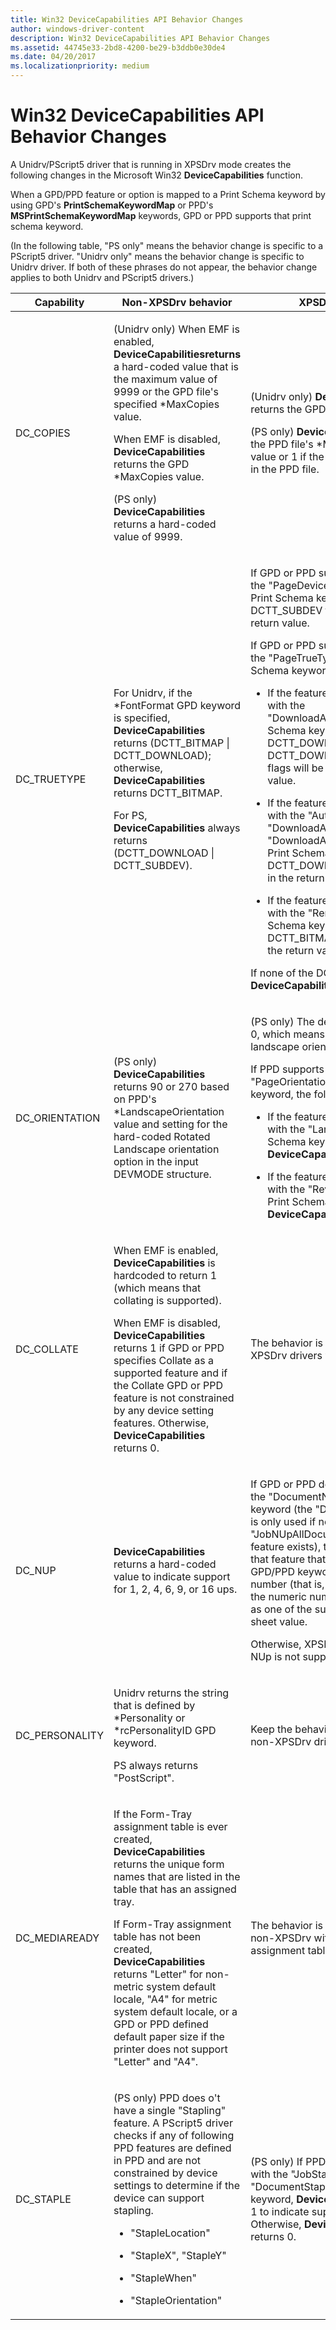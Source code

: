 ```yaml
---
title: Win32 DeviceCapabilities API Behavior Changes
author: windows-driver-content
description: Win32 DeviceCapabilities API Behavior Changes
ms.assetid: 44745e33-2bd8-4200-be29-b3ddb0e30de4
ms.date: 04/20/2017
ms.localizationpriority: medium
---
```


# Win32 DeviceCapabilities API Behavior Changes


A Unidrv/PScript5 driver that is running in XPSDrv mode creates the following changes in the Microsoft Win32 **DeviceCapabilities** function.

When a GPD/PPD feature or option is mapped to a Print Schema keyword by using GPD's **PrintSchemaKeywordMap** or PPD's **MSPrintSchemaKeywordMap** keywords, GPD or PPD supports that print schema keyword.

(In the following table, "PS only" means the behavior change is specific to a PScript5 driver. "Unidrv only" means the behavior change is specific to Unidrv driver. If both of these phrases do not appear, the behavior change applies to both Unidrv and PScript5 drivers.)

<table>
<colgroup>
<col width="33%" />
<col width="33%" />
<col width="33%" />
</colgroup>
<thead>
<tr class="header">
<th>Capability</th>
<th>Non-XPSDrv behavior</th>
<th>XPSDrv behavior</th>
</tr>
</thead>
<tbody>
<tr class="odd">
<td><p>DC_COPIES</p></td>
<td><p>(Unidrv only) When EMF is enabled, <strong>DeviceCapabilitiesreturns</strong> a hard-coded value that is the maximum value of 9999 or the GPD file&#39;s specified *MaxCopies value.</p>
<p>When EMF is disabled, <strong>DeviceCapabilities</strong> returns the GPD *MaxCopies value.</p>
<p>(PS only) <strong>DeviceCapabilities</strong> returns a hard-coded value of 9999.</p></td>
<td><p>(Unidrv only) <strong>DeviceCapabilities</strong> returns the GPD *MaxCopies value.</p>
<p>(PS only) <strong>DeviceCapabilities</strong> returns the PPD file&#39;s *MSXPSMaxCopies value or 1 if the value is not specified in the PPD file.</p></td>
</tr>
<tr class="even">
<td><p>DC_TRUETYPE</p></td>
<td><p>For Unidrv, if the *FontFormat GPD keyword is specified, <strong>DeviceCapabilities</strong> returns (DCTT_BITMAP | DCTT_DOWNLOAD); otherwise, <strong>DeviceCapabilities</strong> returns DCTT_BITMAP.</p>
<p>For PS, <strong>DeviceCapabilities</strong> always returns (DCTT_DOWNLOAD | DCTT_SUBDEV).</p></td>
<td><p>If GPD or PPD supports a feature with the &quot;PageDeviceFontSubstitution&quot; Print Schema keyword, the DCTT_SUBDEV flag will be set in the return value.</p>
<p>If GPD or PPD supports a feature with the &quot;PageTrueTypeFontMode&quot; Print Schema keyword, the following occur:</p>
<ul>
<li><p>If the feature supports an option with the &quot;DownloadAsOutlineFont&quot; Print Schema keyword, both the DCTT_DOWNLOAD and DCTT_DOWNLOAD_OUTLINE flags will be set in the return value.</p></li>
<li><p>If the feature supports an option with the &quot;Automatic&quot;, &quot;DownloadAsRasterFont&quot;, or &quot;DownloadAsNativeTrueTypeFont&quot; Print Schema keyword, the DCTT_DOWNLOAD flag will be set in the return value.</p></li>
<li><p>If the feature supports an option with the &quot;RenderAsBitmap&quot; Print Schema keyword, the DCTT_BITMAP flag will be set in the return value.</p></li>
</ul>
<p>If none of the DCTT_<em>Xxx</em> flags are set, <strong>DeviceCapabilities</strong> returns 0.</p></td>
</tr>
<tr class="odd">
<td><p>DC_ORIENTATION</p></td>
<td><p>(PS only) <strong>DeviceCapabilities</strong> returns 90 or 270 based on PPD&#39;s *LandscapeOrientation value and setting for the hard-coded Rotated Landscape orientation option in the input DEVMODE structure.</p></td>
<td><p>(PS only) The default return value is 0, which means that there is no landscape orientation.</p>
<p>If PPD supports a feature with the &quot;PageOrientation&quot; Print Schema keyword, the following occur:</p>
<ul>
<li><p>If the feature supports an option with the &quot;Landscape&quot; Print Schema keyword, <strong>DeviceCapabilities</strong> returns 90.</p></li>
<li><p>If the feature supports an option with the &quot;ReverseLandscape&quot; Print Schema keyword, <strong>DeviceCapabilities</strong> returns 270.</p></li>
</ul></td>
</tr>
<tr class="even">
<td><p>DC_COLLATE</p></td>
<td><p>When EMF is enabled, <strong>DeviceCapabilities</strong> is hardcoded to return 1 (which means that collating is supported).</p>
<p>When EMF is disabled, <strong>DeviceCapabilities</strong> returns 1 if GPD or PPD specifies Collate as a supported feature and if the Collate GPD or PPD feature is not constrained by any device setting features. Otherwise, <strong>DeviceCapabilities</strong> returns 0.</p></td>
<td><p>The behavior is the same as for non-XPSDrv drivers with EMF disabled.</p></td>
</tr>
<tr class="odd">
<td><p>DC_NUP</p></td>
<td><p><strong>DeviceCapabilities</strong> returns a hard-coded value to indicate support for 1, 2, 4, 6, 9, or 16 ups.</p></td>
<td><p>If GPD or PPD defines a feature with the &quot;DocumentNUp&quot; Print Schema keyword (the &quot;DocumentNUp&quot; feature is only used if no &quot;JobNUpAllDocumentsContiguously&quot; feature exists), then for any options of that feature that have the option GPD/PPD keyword name as a numeric number (that is, 1, 2, 6, and so on), the numeric number will be reported as one of the supported pages per sheet value.</p>
<p>Otherwise, XPSDrv will report that NUp is not supported.</p></td>
</tr>
<tr class="even">
<td><p>DC_PERSONALITY</p></td>
<td><p>Unidrv returns the string that is defined by *Personality or *rcPersonalityID GPD keyword.</p>
<p>PS always returns &quot;PostScript&quot;.</p></td>
<td><p>Keep the behavior the same as it is for non-XPSDrv drivers.</p></td>
</tr>
<tr class="odd">
<td><p>DC_MEDIAREADY</p></td>
<td><p>If the Form-Tray assignment table is ever created, <strong>DeviceCapabilities</strong> returns the unique form names that are listed in the table that has an assigned tray.</p>
<p>If Form-Tray assignment table has not been created, <strong>DeviceCapabilities</strong> returns &quot;Letter&quot; for non-metric system default locale, &quot;A4&quot; for metric system default locale, or a GPD or PPD defined default paper size if the printer does not support &quot;Letter&quot; and &quot;A4&quot;.</p></td>
<td><p>The behavior is the same as with non-XPSDrv with no form-tray assignment table created.</p></td>
</tr>
<tr class="even">
<td><p>DC_STAPLE</p></td>
<td><p>(PS only) PPD does o&#39;t have a single &quot;Stapling&quot; feature. A PScript5 driver checks if any of following PPD features are defined in PPD and are not constrained by device settings to determine if the device can support stapling.</p>
<ul>
<li><p>&quot;StapleLocation&quot;</p></li>
<li><p>&quot;StapleX&quot;, &quot;StapleY&quot;</p></li>
<li><p>&quot;StapleWhen&quot;</p></li>
<li><p>&quot;StapleOrientation&quot;</p></li>
</ul></td>
<td><p>(PS only) If PPD supports a feature with the &quot;JobStapleAllDocuments&quot; or &quot;DocumentStaple&quot; Print Schema keyword, <strong>DeviceCapabilities</strong> returns 1 to indicate supporting stapling. Otherwise, <strong>DeviceCapabilities</strong> returns 0.</p></td>
</tr>
</tbody>
</table>

 

 

 




